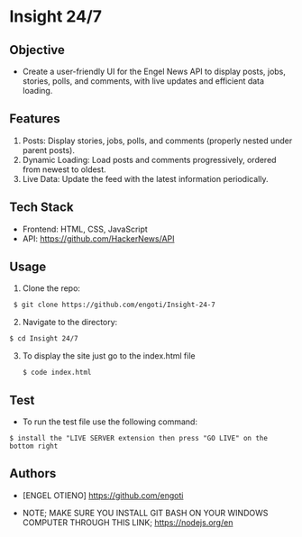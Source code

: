 # Insight 24/7

## Objective
* Create a user-friendly UI for the Engel News API to display posts, jobs, stories, polls, and comments, with live updates and efficient data loading.

## Features
1.  Posts: Display stories, jobs, polls, and comments (properly nested under parent posts).
2. Dynamic Loading: Load posts and comments progressively, ordered from newest to oldest.
3. Live Data: Update the feed with the latest information periodically.


## Tech Stack
* Frontend: HTML, CSS, JavaScript 
* API: https://github.com/HackerNews/API

## Usage

1. Clone the repo:
 ```bash
  $ git clone https://github.com/engoti/Insight-24-7
 ```

2. Navigate to the directory:

  ```bash
  $ cd Insight 24/7
  ```

3. To display the site just go to the index.html file
   ```WINDOWS
   $ code index.html
   ```

## Test

* To run the test file use the following command:

```windows
$ install the "LIVE SERVER extension then press "GO LIVE" on the bottom right
```


## Authors
* [ENGEL OTIENO] https://github.com/engoti

* NOTE; MAKE SURE YOU INSTALL GIT BASH ON YOUR WINDOWS COMPUTER THROUGH THIS LINK; https://nodejs.org/en
